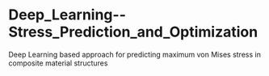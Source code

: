 # Deep_Learning--Stress_Prediction_and_Optimization
 Deep Learning based approach for predicting maximum von Mises stress in composite material structures

